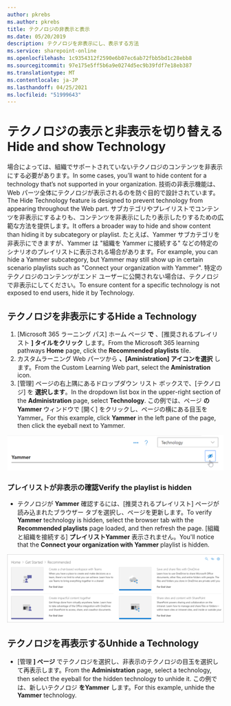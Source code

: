 ```yaml
---
author: pkrebs
ms.author: pkrebs
title: テクノロジの非表示と表示
ms.date: 05/20/2019
description: テクノロジを非表示にし、表示する方法
ms.service: sharepoint-online
ms.openlocfilehash: 1c9354312f2590e6b07ec6ab72fbb5bd1c28ebb8
ms.sourcegitcommit: 97e175e5ff5b6a9e0274d5ec9b39fdf7e18eb387
ms.translationtype: MT
ms.contentlocale: ja-JP
ms.lasthandoff: 04/25/2021
ms.locfileid: "51999643"
---
```

# <a name="hide-and-show-technology"></a><span data-ttu-id="2a3ed-103">テクノロジの表示と非表示を切り替える</span><span class="sxs-lookup"><span data-stu-id="2a3ed-103">Hide and show Technology</span></span>

<span data-ttu-id="2a3ed-104">場合によっては、組織でサポートされていないテクノロジのコンテンツを非表示にする必要があります。</span><span class="sxs-lookup"><span data-stu-id="2a3ed-104">In some cases, you’ll want to hide content for a technology that’s not supported in your organization.</span></span> <span data-ttu-id="2a3ed-105">技術の非表示機能は、Web パーツ全体にテクノロジが表示されるのを防ぐ目的で設計されています。</span><span class="sxs-lookup"><span data-stu-id="2a3ed-105">The Hide Technology feature is designed to prevent technology from appearing throughout the Web part.</span></span> <span data-ttu-id="2a3ed-106">サブカテゴリやプレイリストでコンテンツを非表示にするよりも、コンテンツを非表示にしたり表示したりするための広範な方法を提供します。</span><span class="sxs-lookup"><span data-stu-id="2a3ed-106">It offers a broader way to hide and show content than hiding it by subcategory or playlist.</span></span> <span data-ttu-id="2a3ed-107">たとえば、Yammer サブカテゴリを非表示にできますが、Yammer は "組織を Yammer に接続する" などの特定のシナリオのプレイリストに表示される場合があります。</span><span class="sxs-lookup"><span data-stu-id="2a3ed-107">For example, you can hide a Yammer subcategory, but Yammer may still show up in certain scenario playlists such as "Connect your organization with Yammer".</span></span> <span data-ttu-id="2a3ed-108">特定のテクノロジのコンテンツがエンド ユーザーに公開されない場合は、テクノロジで非表示にしてください。</span><span class="sxs-lookup"><span data-stu-id="2a3ed-108">To ensure content for a specific technology is not exposed to end users, hide it by Technology.</span></span> 

## <a name="hide-a-technology"></a><span data-ttu-id="2a3ed-109">テクノロジを非表示にする</span><span class="sxs-lookup"><span data-stu-id="2a3ed-109">Hide a Technology</span></span>

1. <span data-ttu-id="2a3ed-110">[Microsoft 365 ラーニング パス] ホーム ページ **で** 、[推奨されるプレイリスト **] タイルをクリック** します。</span><span class="sxs-lookup"><span data-stu-id="2a3ed-110">From the Microsoft 365 learning pathways **Home** page, click the **Recommended playlists** tile.</span></span>
2. <span data-ttu-id="2a3ed-111">カスタムラーニング Web パーツから **、[Aministration] アイコンを選択** します。</span><span class="sxs-lookup"><span data-stu-id="2a3ed-111">From the Custom Learning Web part, select the **Aministration** icon.</span></span>
3. <span data-ttu-id="2a3ed-112">[管理] ページの右上隅にあるドロップダウン リスト ボックスで、[テクノロジ] を **選択します**。</span><span class="sxs-lookup"><span data-stu-id="2a3ed-112">In the dropdown list box in the upper-right section of the **Administration** page, select **Technology**.</span></span>
<span data-ttu-id="2a3ed-113">この例では、ページ **のYammer** ウィンドウで [開く] をクリックし、ページの横にある目玉をYammer。</span><span class="sxs-lookup"><span data-stu-id="2a3ed-113">For this example, click **Yammer** in the left pane of the page, then click the eyeball next to Yammer.</span></span>  

![cg-hidetech.png](media/cg-hidetech.png)

### <a name="verify-the-playlist-is-hidden"></a><span data-ttu-id="2a3ed-115">プレイリストが非表示の確認</span><span class="sxs-lookup"><span data-stu-id="2a3ed-115">Verify the playlist is hidden</span></span>
- <span data-ttu-id="2a3ed-116">テクノロジが **Yammer** 確認するには、[推奨されるプレイリスト] ページが読み込まれたブラウザー タブを選択し、ページを更新します。</span><span class="sxs-lookup"><span data-stu-id="2a3ed-116">To verify **Yammer** technology is hidden, select the browser tab with the **Recommended playlists** page loaded, and then refresh the page.</span></span> <span data-ttu-id="2a3ed-117">[組織と組織を接続する] **プレイリストYammer** 表示されません。</span><span class="sxs-lookup"><span data-stu-id="2a3ed-117">You'll notice that the **Connect your organization with Yammer** playlist is hidden.</span></span> 

![cg-hidetechrefresh.png](media/cg-hidetechrefresh.png)

## <a name="unhide-a-technology"></a><span data-ttu-id="2a3ed-119">テクノロジを再表示する</span><span class="sxs-lookup"><span data-stu-id="2a3ed-119">Unhide a Technology</span></span>

- <span data-ttu-id="2a3ed-120">[管理 **] ページ** でテクノロジを選択し、非表示のテクノロジの目玉を選択して再表示します。</span><span class="sxs-lookup"><span data-stu-id="2a3ed-120">From the **Administration** page, select a technology, then select the eyeball for the hidden technology to unhide it.</span></span> <span data-ttu-id="2a3ed-121">この例では、新しいテクノロジ **をYammer** します。</span><span class="sxs-lookup"><span data-stu-id="2a3ed-121">For this example, unhide the **Yammer** technology.</span></span> 
